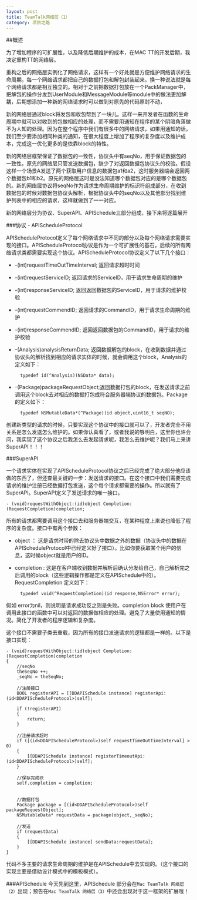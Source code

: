 ```yaml
---
layout: post
title: TeamTalk网络层（1）
category: 项目之路
---
```


##概述

为了增加程序的可扩展性，以及降低后期维护的成本，在MAC TT的开发后期，我决定重构TT的网络层。

重构之后的网络层实例化了网络请求，这样有一个好处就是方便维护网络请求的生命周期。每一个网络请求都把自己的数据打包和解包封装起来。换一种说法就是每个网络请求都是相互独立的。相对于之前把数据打包放在一个PackManager中，把解包的操作分发到UserModule和MessageModule等module中的做法更加解耦，后期想添加一种新的网络请求时可以做到对原先的代码原封不动，

新的网络层通过block将发包和收包帮到了一块儿。这样一来开发者在函数的生命周期中就可以对收到的包做相应的处理，而不需要用通知在程序的某个阴暗角落做不为人知的处理。因为在整个程序中我们有很多中的网络请求，如果用通知的话，我们至少要添加相同种类的通知，在很大程度上增加了程序的复杂度以及维护成本，完成这一优化更多的是依靠block的特性。

新的网络层框架保证了数据包的一致性，协议头中有seqNo，用于保证数据包的一致性。原先的网络层只管发送数据包，缺少了对返回数据包协议头的校验。假设这样一个场景A发送了两个获取用户信息的数据包a1和a2，这时服务器端会返回两个数据包b1和b2。原先的网络层这时是没法知道哪个数据包对应的是哪个数据包的。新的网络层协议将seqNo作为请求生命周期维护的标识符组成部分，在收到数据包的时候对数据包协议头解析，根据协议头中的seqNo以及其他部分找到维护列表中的相应的请求，这样就做到了一一对应。

新的网络层分为协议、SuperAPI、APISchedule三部分组成，接下来将逐篇展开

###协议 - APIScheduleProtocol

APIScheduleProtocol定义了每个网络请求中不同的部分以及每个网络请求需要实现的接口。APIScheduleProtocol协议是作为一个可扩展性的基石，后续的所有网络请求类都需要实现这个协议。APIScheduleProtocol协议定义了以下几个接口：

- -(int)requestTimeOutTimeInterval; 返回请求超时时间

- -(int)requestServiceID; 返回请求的ServiceID，用于请求生命周期的维护
 
- -(int)responseServiceID; 返回返回数据包的ServiceID，用于请求的维护校验

- -(int)requestCommendID; 返回请求的CommandID，用于请求生命周期的维护

- -(int)responseCommendID; 返回返回数据包的CommandID，用于请求的维护校验

- -(Analysis)analysisReturnData; 返回数据解包的block，在收到数据并通过协议头的解析找到相应的请求实体的时候，就会调用这个block，Analysis的定义如下：

		typedef id(^Analysis)(NSData* data);

- -(Package)packageRequestObject;返回数据打包的block，在发送请求之前调用这个block去对相应的数据打包成符合服务器端协议的数据包。Package的定义如下：

		typedef NSMutableData*(^Package)(id object,uint16_t seqNO);
		
创建新类型的请求的时候，只要实现这个协议中的接口就可以了，开发者完全不用关系是怎么发送怎么维护的。如果你认真看了，或者我说的够明白，这里你也许会问，我实现了这个协议之后我怎么去发起请求呢，我怎么去维护呢？我们马上来讲SuperAPI！！！

###SuperAPI

一个请求实体在实现了APIScheduleProtocol协议之后已经完成了绝大部分他应该做的东西了，但还查最关键的一步：发送请求的接口。在这个接口中我们需要完成请求的维护注册已经数据打包发送，这个每个请求都需要的操作。所以就有了SuperAPI。SuperAPI定义了发送请求的唯一接口。

	- (void)requestWithObject:(id)object Completion:(RequestCompletion)completion;
	
所有的请求都需要调用这个接口去和服务器端交互，在某种程度上来说也降低了程序的复杂度。接口中有两个参数：

- object ： 这是请求时带的除去协议头中数据之外的数据（协议头中的数据在APIScheduleProtocol中已经定义好了接口）。比如你要获取某个用户的信息，这时候object就是用户的ID。

- completion : 这是在客户端收到数据并解析后确认分发给自己，自己解析完之后调用的block（这些逻辑操作都是定义在APISchedule中的）。RequestCompletion 定义如下：

		typedef void(^RequestCompletion)(id response,NSError* error);
		
假如 error为nil，则说明是请求成功反之则是失败。completion block 使用户在调用此接口的函数中可以对返回的数据做相应的处理。避免了大量使用通知的情况。简化了开发者的程序逻辑和复杂度。

这个接口不需要子类去重载，因为所有的接口发送请求的逻辑都是一样的。以下是接口实现：

```
- (void)requestWithObject:(id)object Completion:(RequestCompletion)completion
{
    //seqNo
    theSeqNo ++;
    _seqNo = theSeqNo;
    
    //注册接口
    BOOL registerAPI = [[DDAPISchedule instance] registerApi:(id<DDAPIScheduleProtocol>)self];
    
    if (!registerAPI)
    {
        return;
    }
    
    //注册请求超时
    if ([(id<DDAPIScheduleProtocol>)self requestTimeOutTimeInterval] > 0)
    {
        [[DDAPISchedule instance] registerTimeoutApi:(id<DDAPIScheduleProtocol>)self];
    }
    
    //保存完成块
    self.completion = completion;

    
    //数据打包
    Package package = [(id<DDAPIScheduleProtocol>)self packageRequestObject];
    NSMutableData* requestData = package(object,_seqNo);
    
    //发送
    if (requestData)
    {
        [[DDAPISchedule instance] sendData:requestData];
    }
}
```

代码不多主要的请求生命周期的维护是在APISchedule中去实现的。（这个接口的实现主要是借助设计模式中的模板模式）。

###APISchedule
今天先到这里，APISchedule 部分会在`Mac TeamTalk 网络层（2）`出现；预告在`Mac TeamTalk 网络层（3）`中还会出现对于这一框架的扩展哦！




